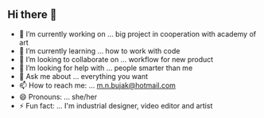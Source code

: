 ## Hi there 👋
- 🔭 I’m currently working on ... big project in cooperation with academy of art
- 🌱 I’m currently learning ... how to work with code
- 👯 I’m looking to collaborate on ... workflow for new product
- 🤔 I’m looking for help with ... people smarter than me
- 💬 Ask me about ... everything you want
- 📫 How to reach me: ... m.n.bujak@hotmail.com
- 😄 Pronouns: ... she/her
- ⚡ Fun fact: ... I'm industrial designer, video editor and artist
